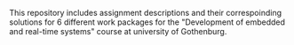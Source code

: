 This repository includes assignment descriptions and their correspoinding solutions for 6 different work packages for the "Development of embedded and real-time systems" course at university of Gothenburg.
